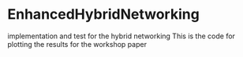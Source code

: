 # EnhancedHybridNetworking
implementation and test for the hybrid networking
This is the code for plotting the results for the workshop paper
